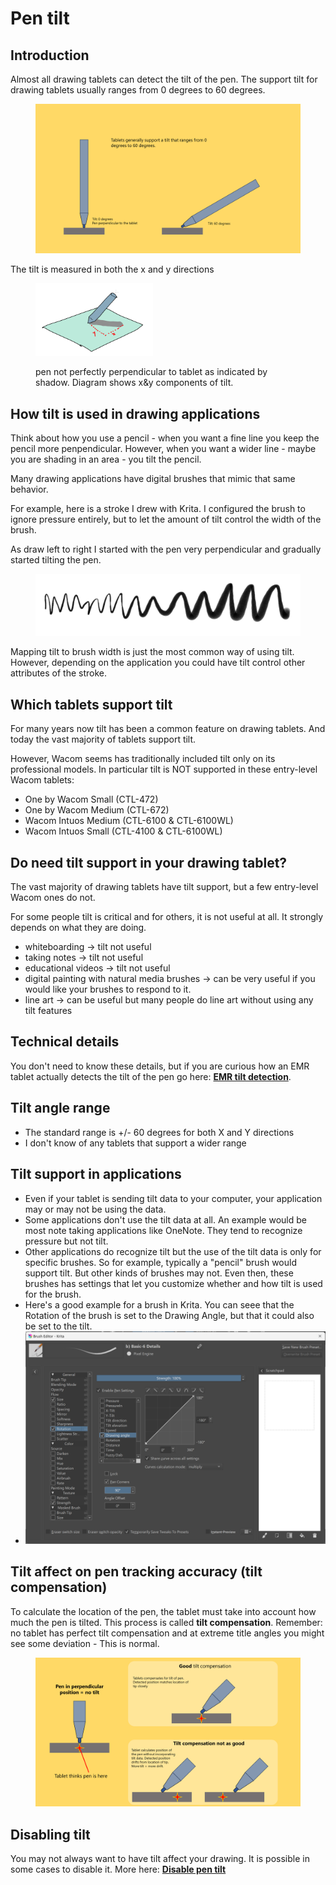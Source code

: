 # Pen tilt

## Introduction

Almost all drawing tablets can detect the tilt of the pen. The support tilt for drawing tablets usually ranges from 0 degrees to 60 degrees.

<figure><img src="../../.gitbook/assets/Slide_20240506_184008 (1).png" alt="" width="563"><figcaption></figcaption></figure>



The tilt is measured in both the x and y directions

<div align="left">

<figure><img src="../../.gitbook/assets/image (72).png" alt="" width="188"><figcaption><p>pen not perfectly perpendicular to tablet as indicated by shadow. Diagram shows x&#x26;y components of tilt.</p></figcaption></figure>

</div>

## How tilt is used in drawing applications

Think about how you use a pencil - when you want a fine line you keep the pencil more penpendicular. However, when you want a wider line - maybe you are shading in an area - you tilt the pencil.

Many drawing applications have digital brushes that mimic that same behavior.

For example, here is a stroke I drew with Krita. I configured the brush to ignore pressure entirely, but to let the amount of tilt control the width of the brush.

As draw left to right I started with the pen very perpendicular and gradually started tilting the pen.&#x20;

<figure><img src="../../.gitbook/assets/tilt demo.png" alt=""><figcaption></figcaption></figure>

Mapping tilt to brush width is just the most common way of using tilt. However, depending on the application you could have tilt control other attributes of the stroke.

## Which tablets support tilt

For many years now tilt has been a common feature on drawing tablets. And today the vast majority of tablets support tilt.

However, Wacom seems has traditionally included tilt only on its professional models. In particular tilt is NOT supported in these entry-level Wacom tablets:&#x20;

* One by Wacom Small (CTL-472)
* One by Wacom Medium (CTL-672)
* Wacom Intuos Medium (CTL-6100 & CTL-6100WL)
* Wacom Intuos Small (CTL-4100 &  CTL-6100WL)

## Do need tilt support in your drawing tablet?

The vast majority of drawing tablets have tilt support, but a few entry-level Wacom ones do not.

For some people tilt is critical and for others, it is not useful at all. It strongly depends on what they are doing.

* whiteboarding -> tilt not  useful
* taking notes -> tilt not useful
* educational videos -> tilt not useful
* digital painting with natural media brushes -> can be very useful if you would like your brushes to respond to it.&#x20;
* line art -> can be useful but many people do line art without using any tilt features

## Technical details

You don't need to know these details, but if you are curious how an EMR tablet actually detects the tilt of the pen go here: [**EMR tilt detection**](../digital-pen-tech/emr/emr-tilt-detection.md).

## **Tilt angle range**

* The standard range is +/- 60 degrees for both X and Y directions
* I don't know of any tablets that support a wider range

## Tilt support in applications

* Even if your tablet is sending tilt data to your computer, your application may or may not be using the data.
* Some applications don't use the tilt data at all. An example would be most note taking applications like OneNote. They tend to recognize pressure but not tilt.
* Other applications do recognize tilt but the use of the tilt data is only for specific brushes. So for example, typically a "pencil" brush would support tilt. But other kinds of  brushes may not. Even then, these brushes has settings that let you customize whether and how tilt is used for the brush.
* Here's a good example for a brush in Krita. You can seee that the Rotation of the brush is set to the Drawing Angle, but that it could also be set to the tilt.
* ![](<../../.gitbook/assets/image (88).png>)

## Tilt affect on pen tracking accuracy (tilt compensation)

To calculate the location of the pen, the tablet must take into account how much the pen is tilted. This process is called **tilt compensation**. Remember: no tablet has perfect tilt compensation and at extreme title angles you might see some deviation - This is normal.

<figure><img src="../../.gitbook/assets/image (1) (1) (1) (1) (1).png" alt=""><figcaption></figcaption></figure>

## Disabling tilt

You may not always want to have tilt affect your drawing. It is possible in some cases to disable it. More here: [**Disable pen tilt**](disable-pen-tilt.md)&#x20;

